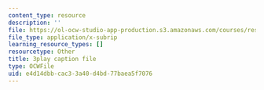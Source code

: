 ```yaml
---
content_type: resource
description: ''
file: https://ol-ocw-studio-app-production.s3.amazonaws.com/courses/res-18-006-calculus-revisited-single-variable-calculus-fall-2010/e4d14dbbcac33a40d4bd77baea5f7076_U40Q3SzzEtU.srt
file_type: application/x-subrip
learning_resource_types: []
resourcetype: Other
title: 3play caption file
type: OCWFile
uid: e4d14dbb-cac3-3a40-d4bd-77baea5f7076
---
```

